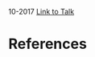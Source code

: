 

10-2017
[Link to Talk](https://www.churchofjesuschrist.org/study/general-conference/2017/10/sunday-afternoon-session?lang=eng)



# References
